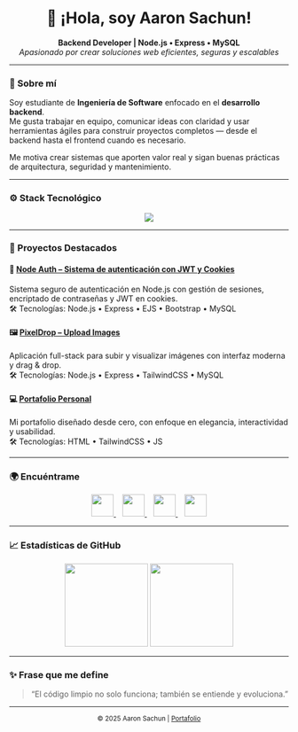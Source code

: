 <h1 align="center">👋 ¡Hola, soy Aaron Sachun!</h1>

<p align="center">
  <b>Backend Developer | Node.js • Express • MySQL</b><br>
  <i>Apasionado por crear soluciones web eficientes, seguras y escalables</i>
</p>

---

### 🧠 Sobre mí

Soy estudiante de **Ingeniería de Software** enfocado en el **desarrollo backend**.  
Me gusta trabajar en equipo, comunicar ideas con claridad y usar herramientas ágiles para construir proyectos completos — desde el backend hasta el frontend cuando es necesario.  

Me motiva crear sistemas que aporten valor real y sigan buenas prácticas de arquitectura, seguridad y mantenimiento.

---

### ⚙️ Stack Tecnológico

<p align="center">
  <img src="https://skillicons.dev/icons?i=nodejs,express,mysql,tailwind,js,html,css,bootstrap,git,github" />
</p>

---

### 🚀 Proyectos Destacados

#### 🔐 [Node Auth – Sistema de autenticación con JWT y Cookies](https://github.com/Sp-Cesar/node-auth-jwt-cookies)
Sistema seguro de autenticación en Node.js con gestión de sesiones, encriptado de contraseñas y JWT en cookies.  
🛠️ Tecnologías: Node.js • Express • EJS • Bootstrap • MySQL

#### 🖼️ [PixelDrop – Upload Images](https://github.com/Sp-Cesar/PixelDrop-UploadImages)
Aplicación full-stack para subir y visualizar imágenes con interfaz moderna y drag & drop.  
🛠️ Tecnologías: Node.js • Express • TailwindCSS • MySQL

#### 💻 [Portafolio Personal](https://sp-cesar.github.io/)
Mi portafolio diseñado desde cero, con enfoque en elegancia, interactividad y usabilidad.  
🛠️ Tecnologías: HTML • TailwindCSS • JS

---

### 🌍 Encuéntrame

<p align="center">
  <a href="https://www.linkedin.com/in/c%C3%A9sar-aaron-sachun-pozo-04415a1b5/" target="_blank">
    <img src="https://skillicons.dev/icons?i=linkedin" width="40"/>
  </a>
  &nbsp;&nbsp;
  <a href="mailto:tuemail@gmail.com">
    <img src="https://cdn-icons-png.flaticon.com/512/732/732200.png" width="40"/>
  </a>
  &nbsp;&nbsp;
  <a href="https://wa.me/51968256869">
    <img src="https://cdn-icons-png.flaticon.com/512/733/733585.png" width="40"/>
  </a>
  &nbsp;&nbsp;
  <a href="https://sp-cesar.github.io/Portafolio-Personal---Aaron-Sachun/" target="_blank">
    <img src="https://cdn-icons-png.flaticon.com/512/841/841364.png" width="40"/>
  </a>
</p>

---

### 📈 Estadísticas de GitHub

<p align="center">
  <img src="https://github-readme-stats.vercel.app/api?username=Sp-Cesar&show_icons=true&theme=tokyonight&hide_border=true" height="150"/>
  <img src="https://github-readme-stats.vercel.app/api/top-langs/?username=Sp-Cesar&layout=compact&theme=tokyonight&hide_border=true" height="150"/>
</p>

---

### ✨ Frase que me define
> “El código limpio no solo funciona; también se entiende y evoluciona.”

---

<p align="center">
  <sub>© 2025 Aaron Sachun | <a href="https://sp-cesar.github.io/" target="_blank">Portafolio</a></sub>
</p>
